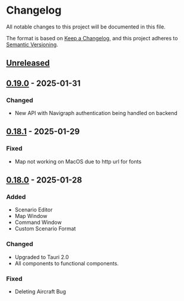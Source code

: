 # Changelog

All notable changes to this project will be documented in this file.

The format is based on [Keep a Changelog](https://keepachangelog.com/en/1.1.0/),
and this project adheres to [Semantic Versioning](https://semver.org/spec/v2.0.0.html).

## [Unreleased]

## [0.19.0] - 2025-01-31
### Changed
- New API with Navigraph authentication being handled on backend

## [0.18.1] - 2025-01-29
### Fixed
- Map not working on MacOS due to http url for fonts

## [0.18.0] - 2025-01-28
### Added
- Scenario Editor
- Map Window
- Command Window
- Custom Scenario Format

### Changed
- Upgraded to Tauri 2.0
- All components to functional components.

### Fixed
- Deleting Aircraft Bug

[Unreleased]: https://github.com/Sauna-ATC-Training-Simulator/sauna-ui/compare/v0.19.0...master
[0.19.0]: https://github.com/Sauna-ATC-Training-Simulator/sauna-ui/compare/v0.18.1...v0.19.0
[0.18.1]: https://github.com/Sauna-ATC-Training-Simulator/sauna-ui/compare/v0.18.0...v0.18.1
[0.18.0]: https://github.com/Sauna-ATC-Training-Simulator/sauna-ui/compare/v0.17.5...v0.18.0